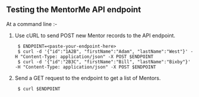 ## Testing the MentorMe API endpoint

At a command line :-

1. Use cURL to send POST new Mentor records to the API endpoint.

        $ ENDPOINT=<paste-your-endpoint-here>
        $ curl -d '{"id":"1A2B", "firstName":"Adam", "lastName":"West"}' -H "Content-Type: application/json" -X POST $ENDPOINT
        $ curl -d '{"id":"2B3C", "firstName":"Bill", "lastName":"Bixby"}' -H "Content-Type: application/json" -X POST $ENDPOINT

1. Send a GET request to the endpoint to get a list of Mentors.

        $ curl $ENDPOINT

